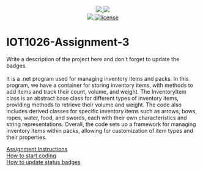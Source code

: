 <p align="center">
	<a href="https://github.com/arigrg/IOT1026-Assignment-3/actions/workflows/ci.yml">
    <img src="https://github.com/arigrg/IOT1026-Assignment-3/actions/workflows/ci.yml/badge.svg"/>
    </a>
	<a href="https://github.com/arigrg/IOT1026-Assignment-3/actions/workflows/formatting.yml">
    <img src="https://github.com/arigrg/IOT1026-Assignment-3/actions/workflows/formatting.yml/badge.svg"/>
	<br/>
    <a href="https://app.codecov.io/gh/arigrg/IOT1026-Assignment-3" > 
    <img src="https://codecov.io/gh/arigrg/IOT1026-Assignment-3/branch/main/graph/badge.svg?token=JS0857X5JD"/> 
	<img title="MIT License" alt="license" src="https://img.shields.io/badge/license-MIT-informational?style=flat-square">	
    </a>
</p>

# IOT1026-Assignment-3
Write a description of the project here and don't forget to update the badges.       
<br/>
It is a .net program used for managing inventory items and packs. In this program, we have a container for storing inventory items, with methods to add items and track their count, volume, and weight. The InventoryItem class is an abstract base class for different types of inventory items, providing methods to retrieve their volume and weight. The code also includes derived classes for specific inventory items such as arrows, bows, ropes, water, food, and swords, each with their own characteristics and string representations. Overall, the code sets up a framework for managing inventory items within packs, allowing for customization of item types and their properties. 
<br/>   
        
[Assignment Instructions](docs/instructions.md)  
[How to start coding](docs/how-to-use.md)  
[How to update status badges](docs/how-to-update-badges.md)
